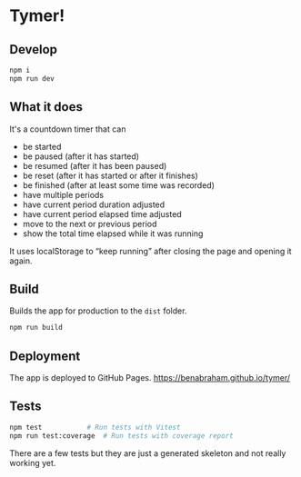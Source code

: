 # Tymer!

## Develop

```bash
npm i
npm run dev
```

## What it does
It's a countdown timer that can
- be started
- be paused (after it has started)
- be resumed (after it has been paused)
- be reset (after it has started or after it finishes)
- be finished (after at least some time was recorded)
- have multiple periods
- have current period duration adjusted
- have current period elapsed time adjusted
- move to the next or previous period
- show the total time elapsed while it was running

It uses localStorage to “keep running” after closing the page and opening it again.

## Build

Builds the app for production to the `dist` folder.

```bash
npm run build
```
## Deployment

The app is deployed to GitHub Pages.
https://benabraham.github.io/tymer/

## Tests

```bash
npm test           # Run tests with Vitest
npm run test:coverage  # Run tests with coverage report
```

There are a few tests but they are just a generated skeleton and not really working yet.
